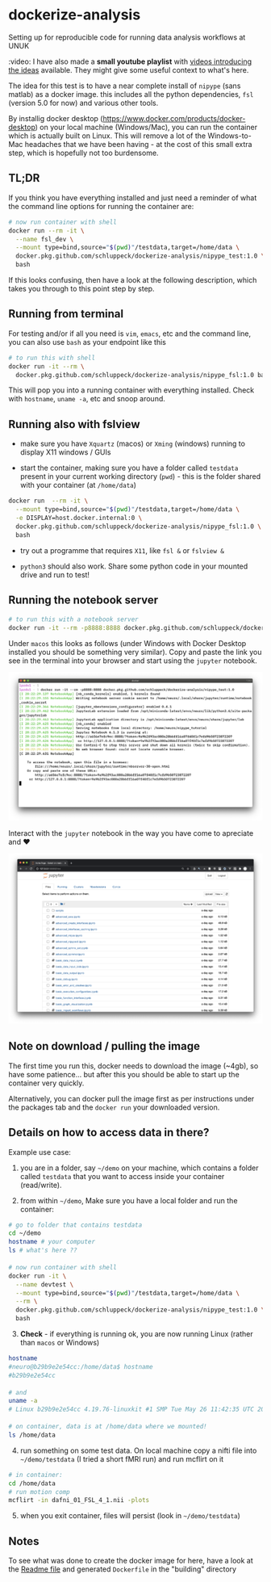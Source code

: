 # dockerize-analysis

Setting up for reproducible code for running data analysis workflows at UNUK

:video: I have also made a **small youtube playlist** with [videos introducing the ideas](https://www.youtube.com/playlist?list=PLCZfmSQp7dzKdvEf5TP4erdlDZPkqFl20) available. They might give some useful context to what's here.


The idea for this test is to have a near complete install of `nipype` (sans matlab) as a docker image. this includes all the python dependencies, `fsl` (version 5.0 for now) and various other tools.

By installig docker desktop (https://www.docker.com/products/docker-desktop) on your local machine (Windows/Mac), you can run the container which is actually built on Linux. This will remove a lot of the Windows-to-Mac headaches that we have been having - at the cost of this small extra step, which is hopefully not too burdensome.

## TL;DR

If you think you have everything installed and just need a reminder of what the command line options for running the container are:

```bash 
# now run container with shell
docker run --rm -it \
  --name fsl_dev \
  --mount type=bind,source="$(pwd)"/testdata,target=/home/data \
  docker.pkg.github.com/schluppeck/dockerize-analysis/nipype_test:1.0 \
  bash
```

If this looks confusing, then have a look at the following description, which takes you through to this point step by step.


## Running from terminal

For testing and/or if all you need is `vim`, `emacs`, etc and the command line, you can also use `bash` as your endpoint like this

```bash
# to run this with shell
docker run -it --rm \
  docker.pkg.github.com/schluppeck/dockerize-analysis/nipype_fsl:1.0 bash
```

This will pop you into a running container with everything installed. Check with `hostname`, `uname -a`, etc and snoop around.


## Running also with fslview

- make sure you have `Xquartz` (macos) or `Xming` (windows) running to display X11 windows / GUIs

- start the container, making sure you have a folder called `testdata` present in your current working directory (`pwd`) - this is the folder shared with your container (at `/home/data`)

```bash
docker run  --rm -it \
  --mount type=bind,source="$(pwd)"/testdata,target=/home/data \
  -e DISPLAY=host.docker.internal:0 \
  docker.pkg.github.com/schluppeck/dockerize-analysis/nipype_fsl:1.0 \
  bash
```

- try out a programme that requires `X11`, like `fsl &` or `fslview &`

- `python3` should also work. Share some python code in your mounted drive and run to test!

## Running the notebook server

```bash
# to run this with a notebook server
docker run -it --rm -p8888:8888 docker.pkg.github.com/schluppeck/dockerize-analysis/nipype_test:1.0
```

Under `macos` this looks as follows (under Windows with Docker Desktop installed you should be something very similar). Copy and paste the link you see in the terminal into your browser and start using the `jupyter` notebook.

![starting container](docker-run.png)

Interact with the `jupyter` notebook in the way you have come to apreciate and :heart:

![connecting to notebook server](notebook-running.png)

## Note on download / pulling the image

The first time you run this, docker needs to download the image (~4gb), so have some patience... but after this you should be able to start up the container very quickly.

Alternatively, you can docker pull the image first as per instructions under the packages tab and the `docker run` your downloaded version.


## Details on how to access data in there?

Example use case:

1. you are in a folder, say `~/demo` on your machine, which contains a folder called `testdata` that you want to access inside your container (read/write).

2. from within `~/demo`,  Make sure you have a local folder and run the container:

```bash
# go to folder that contains testdata
cd ~/demo  
hostname # your computer
ls # what's here ??

# now run container with shell
docker run -it \
  --name devtest \
  --mount type=bind,source="$(pwd)"/testdata,target=/home/data \
  --rm \
  docker.pkg.github.com/schluppeck/dockerize-analysis/nipype_test:1.0 \
  bash
```

3. **Check** - if everything is running ok, you are now running Linux (rather than `macos` or Windows)

```bash
hostname
#neuro@b29b9e2e54cc:/home/data$ hostname
#b29b9e2e54cc

# and 
uname -a
# Linux b29b9e2e54cc 4.19.76-linuxkit #1 SMP Tue May 26 11:42:35 UTC 2020 x86_64 GNU/Linux

# on container, data is at /home/data where we mounted!
ls /home/data
```

4. run something on some test data. On local machine copy a nifti file into `~/demo/testdata` (I tried a short fMRI run) and run mcflirt on it

```bash
# in container:
cd /home/data
# run motion comp
mcflirt -in dafni_01_FSL_4_1.nii -plots
```

5. when you exit container, files will persist (look in `~/demo/testdata`)


## Notes

To see what was done to create the docker image for here, have a look at the [Readme file](building/Readme.md) and generated `Dockerfile` in the "building" directory


